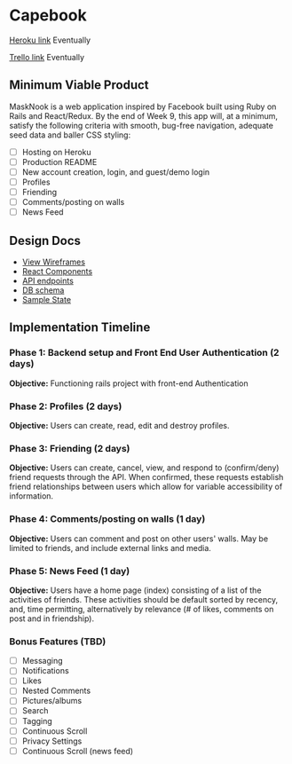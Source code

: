 # Capebook

[Heroku link][heroku] Eventually

[Trello link][trello] Eventually

[heroku]: http://www.herokuapp.com
[trello]: https://trello.com/

## Minimum Viable Product

MaskNook is a web application inspired by Facebook built using Ruby on Rails
and React/Redux.  By the end of Week 9, this app will, at a minimum, satisfy the
following criteria with smooth, bug-free navigation, adequate seed data and
baller CSS styling:

- [ ] Hosting on Heroku
- [ ] Production README
- [ ] New account creation, login, and guest/demo login
- [ ] Profiles
- [ ] Friending
- [ ] Comments/posting on walls
- [ ] News Feed

## Design Docs
* [View Wireframes][wireframes]
* [React Components][components]
* [API endpoints][api-endpoints]
* [DB schema][schema]
* [Sample State][sample-state]

[wireframes]: docs/wireframes
[components]: docs/component-hierarchy.md
[sample-state]: docs/sample-state.md
[api-endpoints]: docs/api-endpoints.md
[schema]: docs/schema.md

## Implementation Timeline

### Phase 1: Backend setup and Front End User Authentication (2 days)

**Objective:** Functioning rails project with front-end Authentication

### Phase 2: Profiles (2 days)

**Objective:** Users can create, read, edit and destroy profiles.

### Phase 3: Friending (2 days)

**Objective:** Users can create, cancel, view, and respond to (confirm/deny) friend requests through the API. When confirmed, these requests establish friend relationships between users which allow for variable accessibility of information.

### Phase 4: Comments/posting on walls (1 day)

**Objective:** Users can comment and post on other users' walls. May be limited to friends, and include external links and media.

### Phase 5: News Feed (1 day)

**Objective:** Users have a home page (index) consisting of a list of the activities of friends. These activities should be default sorted by recency, and, time permitting, alternatively by relevance (# of likes, comments on post and in friendship).

### Bonus Features (TBD)
- [ ] Messaging
- [ ] Notifications
- [ ] Likes
- [ ] Nested Comments
- [ ] Pictures/albums
- [ ] Search
- [ ] Tagging
- [ ] Continuous Scroll
- [ ] Privacy Settings
- [ ] Continuous Scroll (news feed)
